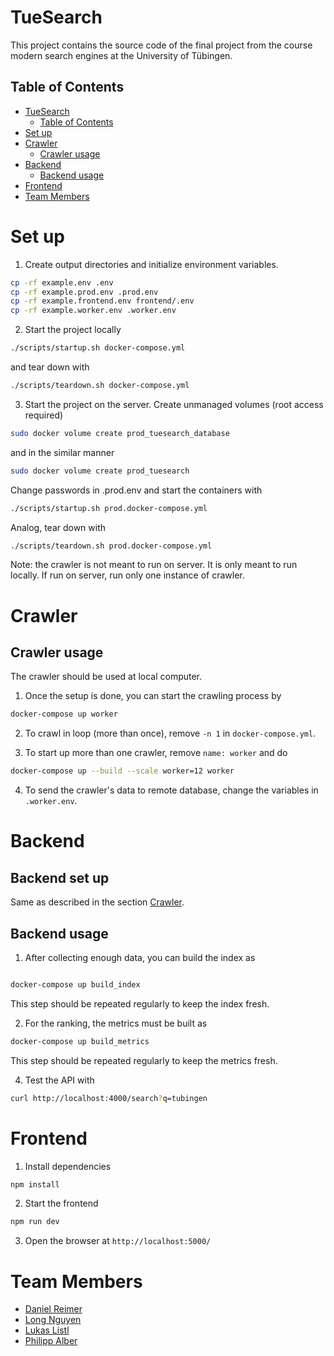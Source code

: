 # TueSearch

This project contains the source code of the final project from the course modern search engines at the University of
Tübingen.

## Table of Contents

- [TueSearch](#tuesearch)
    - [Table of Contents](#table-of-contents)
- [Set up](#crawler-set-up)
- [Crawler](#crawler)
    - [Crawler usage](#crawler-usage)
- [Backend](#backend)
    - [Backend usage](#backend-usage)
- [Frontend](#frontend)
- [Team Members](#team-members)

# Set up

1. Create output directories and initialize environment variables.

```bash
cp -rf example.env .env 
cp -rf example.prod.env .prod.env
cp -rf example.frontend.env frontend/.env
cp -rf example.worker.env .worker.env
```

2. Start the project locally

```bash
./scripts/startup.sh docker-compose.yml
```

and tear down with 

```bash
./scripts/teardown.sh docker-compose.yml
```

3. Start the project on the server. Create unmanaged volumes (root access required)

```bash
sudo docker volume create prod_tuesearch_database
```
and in the similar manner

```bash
sudo docker volume create prod_tuesearch
```

Change passwords in .prod.env and start the containers with

```bash
./scripts/startup.sh prod.docker-compose.yml
```

Analog, tear down with 

```bash
./scripts/teardown.sh prod.docker-compose.yml
```

Note: the crawler is not meant to run on server. It is only meant to run locally. If 
run on server, run only one instance of crawler.

# Crawler

## Crawler usage

The crawler should be used at local computer.

1. Once the setup is done, you can start the crawling process by 

```bash
docker-compose up worker
```

2. To crawl in loop (more than once), remove `-n 1` in `docker-compose.yml`.

3. To start up more than one crawler, remove `name: worker` and do

```bash
docker-compose up --build --scale worker=12 worker
```

4. To send the crawler's data to remote database, change the variables in `.worker.env`.

# Backend

## Backend set up

Same as described in the section [Crawler](#crawler).

## Backend usage

1. After collecting enough data, you can build the index as

```bash

docker-compose up build_index
```

This step should be repeated regularly to keep the index fresh.

2. For the ranking, the metrics must be built as

```bash
docker-compose up build_metrics
```

This step should be repeated regularly to keep the metrics fresh.

4. Test the API with

```bash
curl http://localhost:4000/search?q=tubingen
```

# Frontend

1. Install dependencies

```bash
npm install
```

2. Start the frontend

```bash
npm run dev
```

3. Open the browser at `http://localhost:5000/`

# Team Members

- [Daniel Reimer](https://github.com/Seskahin)
- [Long Nguyen](https://github.com/longpollehn)
- [Lukas Listl](https://github.com/LukasListl)
- [Philipp Alber](https://github.com/coolusaHD)
